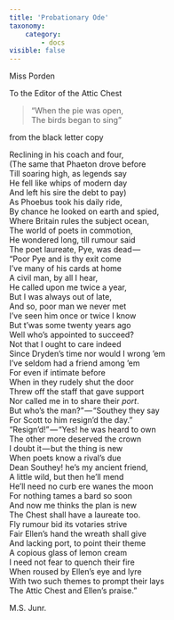 ```yaml
---
title: 'Probationary Ode'
taxonomy:
    category:
        - docs
visible: false
---
```


<div class="author">Miss Porden</div>

To the Editor of the Attic Chest  

> “When the pie was open,  
> The birds began to sing”  

from the black letter copy

Reclining in his coach and four,  
(The same that Phaeton drove before  
Till soaring high, as legends say  
He fell like whips of modern day  
And left his sire the debt to pay)  
As Phoebus took his daily ride,  
By chance he looked on earth and spied,  
Where Britain rules the subject ocean,  
The world of poets in commotion,  
He wondered long, till rumour said  
The poet laureate, Pye, was dead —   
“Poor Pye and is thy exit come  
I’ve many of his cards at home  
A civil man, by all I hear,  
He called upon me twice a year,  
But I was always out of late,  
And so, poor man we never met  
I’ve seen him once or twice I know  
But t’was some twenty years ago  
Well who’s appointed to succeed?  
Not that I ought to care indeed  
Since Dryden’s time nor would I wrong ’em  
I’ve seldom had a friend among ’em  
For even if intimate before  
When in they rudely shut the door  
Threw off the staff that gave support  
Nor called me in to share their *port*.  
But who’s the man?” — “Southey they say  
For Scott to him resign’d the day.”  
“Resign’d!” — “Yes! he was heard to own  
The other more deserved the crown  
I doubt it — but the thing is new  
When poets know a rival’s due  
Dean Southey! he’s my ancient friend,  
A little wild, but then he’ll mend  
He’ll need no curb ere wanes the moon  
For nothing tames a bard so soon  
And now me thinks the plan is new  
The Chest shall have a laureate too.  
Fly rumour bid its votaries strive  
Fair Ellen’s hand the wreath shall give  
And lacking port, to point their theme  
A copious glass of lemon cream  
I need not fear to quench their fire  
When roused by Ellen’s eye and lyre  
With two such themes to prompt their lays  
The Attic Chest and Ellen’s praise.”

M.S. Junr.